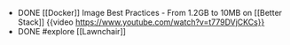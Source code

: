- DONE [[Docker]] Image Best Practices - From 1.2GB to 10MB on [[Better Stack]]
  {{video https://www.youtube.com/watch?v=t779DVjCKCs}}
- DONE #explore [[Lawnchair]]